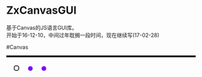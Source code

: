# ZxCanvasGUI
基于Canvas的JS语言GUI库。 <br/>
开始于16-12-10，中间过年耽搁一段时间，现在继续写(17-02-28) <br/>

#Canvas

<hr style="height:5px;" />
<a style="display:inline-block;border:2px solid;border-radius:5px;width:10px;height:10px;margin-top:8px;margin-left:20px;"></a>
<a style="display:inline-block;border:1px solid #8000ff;border-radius:5px;width:10px;height:10px;margin-top:8px;margin-left:20px;background-color:#8000ff"></a>
<a style="display:inline-block;border:1px solid #8000ff;border-radius:5px;width:10px;height:10px;margin-top:8px;margin-left:20px;background-color:#8000ff"></a>


